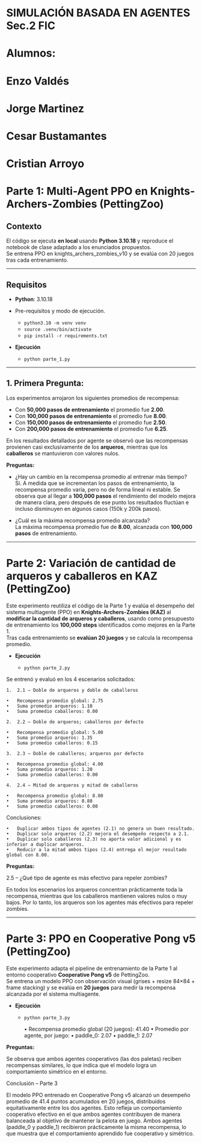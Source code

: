 # SIMULACIÓN BASADA EN AGENTES Sec.2 FIC

# Alumnos:

# Enzo Valdés
# Jorge Martinez
# Cesar Bustamantes
# Cristian Arroyo

# Parte 1: Multi-Agent PPO en Knights-Archers-Zombies (PettingZoo)

## Contexto
El código se ejecuta **en local** usando **Python 3.10.18** y reproduce el notebook de clase adaptado a los enunciados propuestos.  
Se entrena PPO en knights_archers_zombies_v10 y se evalúa con 20 juegos tras cada entrenamiento.

---

## Requisitos

- **Python**: 3.10.18
- Pre-requisitos y modo de ejecución.
  - `python3.10 -m venv venv`
  - `source .venv/bin/activate`
  - `pip install -r requirements.txt`

- **Ejecución**

  - `python parte_1.py`

---

## 1. Primera Pregunta:

Los experimentos arrojaron los siguientes promedios de recompensa:

- Con **50,000 pasos de entrenamiento** el promedio fue **2.00**.  
- Con **100,000 pasos de entrenamiento** el promedio fue **8.00**.  
- Con **150,000 pasos de entrenamiento** el promedio fue **2.50**.  
- Con **200,000 pasos de entrenamiento** el promedio fue **6.25**.  

En los resultados detallados por agente se observó que las recompensas provienen casi exclusivamente de los **arqueros**, mientras que los **caballeros** se mantuvieron con valores nulos.

**Preguntas:**
- ¿Hay un cambio en la recompensa promedio al entrenar más tiempo?  
  Sí. A medida que se incrementan los pasos de entrenamiento, la recompensa promedio varía, pero no de forma lineal ni estable. Se observa que al llegar a **100,000 pasos** el rendimiento del modelo mejora de manera clara, pero después de ese punto los resultados fluctúan e incluso disminuyen en algunos casos (150k y 200k pasos).  

- ¿Cuál es la máxima recompensa promedio alcanzada?  
  La máxima recompensa promedio fue de **8.00**, alcanzada con **100,000 pasos** de entrenamiento.  

---

# Parte 2: Variación de cantidad de arqueros y caballeros en KAZ (PettingZoo)

Este experimento reutiliza el código de la Parte 1 y evalúa el desempeño del sistema multiagente (PPO) en **Knights-Archers-Zombies (KAZ)** al **modificar la cantidad de arqueros y caballeros**, usando como presupuesto de entrenamiento los **100,000 steps** identificados como mejores en la Parte 1.  
Tras cada entrenamiento se **evalúan 20 juegos** y se calcula la recompensa promedio.

- **Ejecución**

	- `python parte_2.py ` 

Se entrenó y evaluó en los 4 escenarios solicitados:

	1.	2.1 – Doble de arqueros y doble de caballeros

	•	Recompensa promedio global: 2.75
	•	Suma promedio arqueros: 1.10
	•	Suma promedio caballeros: 0.00
	
	2.	2.2 – Doble de arqueros; caballeros por defecto

	•	Recompensa promedio global: 5.00
	•	Suma promedio arqueros: 1.35
	•	Suma promedio caballeros: 0.15
	
	3.	2.3 – Doble de caballeros; arqueros por defecto

	•	Recompensa promedio global: 4.00
	•	Suma promedio arqueros: 1.20
	•	Suma promedio caballeros: 0.00
	
	4.	2.4 – Mitad de arqueros y mitad de caballeros

	•	Recompensa promedio global: 8.00
	•	Suma promedio arqueros: 0.80
	•	Suma promedio caballeros: 0.00

Conclusiones:

	•	Duplicar ambos tipos de agentes (2.1) no genera un buen resultado.
	•	Duplicar solo arqueros (2.2) mejora el desempeño respecto a 2.1.
	•	Duplicar solo caballeros (2.3) no aporta valor adicional y es inferior a duplicar arqueros.
	•	Reducir a la mitad ambos tipos (2.4) entrega el mejor resultado global con 8.00.

**Preguntas:**

2.5 – ¿Qué tipo de agente es más efectivo para repeler zombies?

En todos los escenarios los arqueros concentran prácticamente toda la recompensa, mientras que los caballeros mantienen valores nulos o muy bajos.
Por lo tanto, los arqueros son los agentes más efectivos para repeler zombies.

---

# Parte 3: PPO en Cooperative Pong v5 (PettingZoo)

Este experimento adapta el pipeline de entrenamiento de la Parte 1 al entorno cooperativo **Cooperative Pong v5** de PettingZoo.  
Se entrena un modelo PPO con observación visual (grises + resize 84×84 + frame stacking) y se evalúa en **20 juegos** para medir la recompensa alcanzada por el sistema multiagente.

- **Ejecución**

  - `python parte_3.py`

  	•	Recompensa promedio global (20 juegos): 41.40
	•	Promedio por agente, por juego:
	•	paddle_0: 2.07
	•	paddle_1: 2.07

**Preguntas:**

Se observa que ambos agentes cooperativos (las dos paletas) reciben recompensas similares, lo que indica que el modelo logra un comportamiento simétrico en el entorno.

Conclusión – Parte 3

El modelo PPO entrenado en Cooperative Pong v5 alcanzó un desempeño promedio de 41.4 puntos acumulados en 20 juegos, distribuidos equitativamente entre los dos agentes.
Esto refleja un comportamiento cooperativo efectivo en el que ambos agentes contribuyen de manera balanceada al objetivo de mantener la pelota en juego. Ambos agentes (paddle_0 y paddle_1) recibieron prácticamente la misma recompensa, lo que muestra que el comportamiento aprendido fue cooperativo y simétrico.